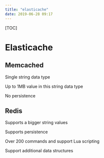 ```yaml
---
title: "elasticache"
date: 2019-06-28 09:17
---
```

[TOC]



# Elasticache



## Memcached

Single string data type

Up to 1MB value in this string data type

No persistence





## Redis

Supports a bigger string values

Supports persistence

Over 200 commands and support Lua scripting

Support additional data structures










